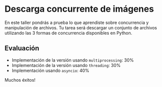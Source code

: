 # Descarga concurrente de imágenes

En este taller pondrás a prueba lo que aprendiste sobre concurrencia y manipulación de archivos. Tu tarea será descargar un conjunto de archivos utilizando las 3 formas de concurrencia disponibles en Python. 



## Evaluación

- Implementación de la versión usando `multiprocessing`: 30%
- Implementación de la versión usando `threading`: 30%
- Implementación usando `asyncio`: 40%

Muchos éxitos!